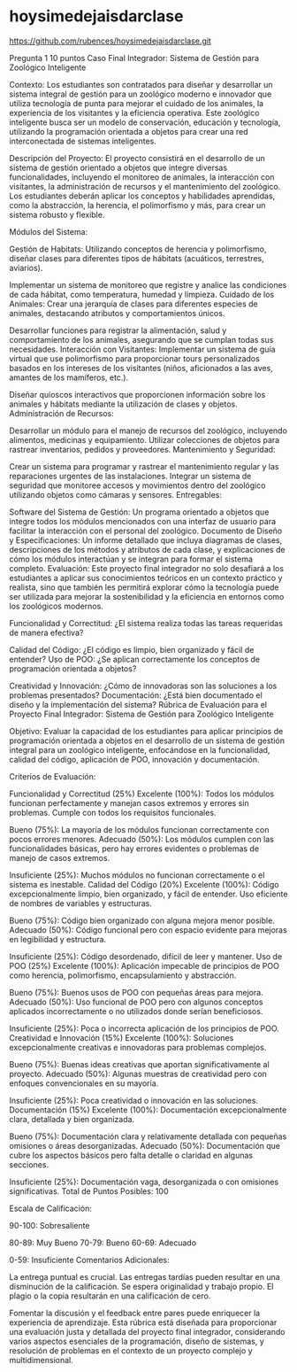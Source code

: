# hoysimedejaisdarclase

https://github.com/rubences/hoysimedejaisdarclase.git

Pregunta 1
10
puntos
Caso Final Integrador: Sistema de Gestión para Zoológico Inteligente

Contexto: Los estudiantes son contratados para diseñar y desarrollar un sistema integral de gestión para un zoológico moderno e innovador que utiliza tecnología de punta para mejorar el cuidado de los animales, la experiencia de los visitantes y la eficiencia operativa. Este zoológico inteligente busca ser un modelo de conservación, educación y tecnología, utilizando la programación orientada a objetos para crear una red interconectada de sistemas inteligentes.

Descripción del Proyecto: El proyecto consistirá en el desarrollo de un sistema de gestión orientado a objetos que integre diversas funcionalidades, incluyendo el monitoreo de animales, la interacción con visitantes, la administración de recursos y el mantenimiento del zoológico. Los estudiantes deberán aplicar los conceptos y habilidades aprendidas, como la abstracción, la herencia, el polimorfismo y más, para crear un sistema robusto y flexible.

Módulos del Sistema:

Gestión de Habitats:
Utilizando conceptos de herencia y polimorfismo, diseñar clases para diferentes tipos de hábitats (acuáticos, terrestres, aviarios).

Implementar un sistema de monitoreo que registre y analice las condiciones de cada hábitat, como temperatura, humedad y limpieza.
Cuidado de los Animales:
Crear una jerarquía de clases para diferentes especies de animales, destacando atributos y comportamientos únicos.

Desarrollar funciones para registrar la alimentación, salud y comportamiento de los animales, asegurando que se cumplan todas sus necesidades.
Interacción con Visitantes:
Implementar un sistema de guía virtual que use polimorfismo para proporcionar tours personalizados basados en los intereses de los visitantes (niños, aficionados a las aves, amantes de los mamíferos, etc.).

Diseñar quioscos interactivos que proporcionen información sobre los animales y hábitats mediante la utilización de clases y objetos.
Administración de Recursos:

Desarrollar un módulo para el manejo de recursos del zoológico, incluyendo alimentos, medicinas y equipamiento.
Utilizar colecciones de objetos para rastrear inventarios, pedidos y proveedores.
Mantenimiento y Seguridad:

Crear un sistema para programar y rastrear el mantenimiento regular y las reparaciones urgentes de las instalaciones.
Integrar un sistema de seguridad que monitoree accesos y movimientos dentro del zoológico utilizando objetos como cámaras y sensores.
Entregables:

Software del Sistema de Gestión: Un programa orientado a objetos que integre todos los módulos mencionados con una interfaz de usuario para facilitar la interacción con el personal del zoológico.
Documento de Diseño y Especificaciones: Un informe detallado que incluya diagramas de clases, descripciones de los métodos y atributos de cada clase, y explicaciones de cómo los módulos interactúan y se integran para formar el sistema completo.
Evaluación: Este proyecto final integrador no solo desafiará a los estudiantes a aplicar sus conocimientos teóricos en un contexto práctico y realista, sino que también les permitirá explorar cómo la tecnología puede ser utilizada para mejorar la sostenibilidad y la eficiencia en entornos como los zoológicos modernos.

Funcionalidad y Correctitud: ¿El sistema realiza todas las tareas requeridas de manera efectiva?

Calidad del Código: ¿El código es limpio, bien organizado y fácil de entender?
Uso de POO: ¿Se aplican correctamente los conceptos de programación orientada a objetos?

Creatividad y Innovación: ¿Cómo de innovadoras son las soluciones a los problemas presentados?
Documentación: ¿Está bien documentado el diseño y la implementación del sistema?
Rúbrica de Evaluación para el Proyecto Final Integrador: Sistema de Gestión para Zoológico Inteligente

Objetivo: Evaluar la capacidad de los estudiantes para aplicar principios de programación orientada a objetos en el desarrollo de un sistema de gestión integral para un zoológico inteligente, enfocándose en la funcionalidad, calidad del código, aplicación de POO, innovación y documentación.

Criterios de Evaluación:

Funcionalidad y Correctitud (25%)
Excelente (100%): Todos los módulos funcionan perfectamente y manejan casos extremos y errores sin problemas. Cumple con todos los requisitos funcionales.

Bueno (75%): La mayoría de los módulos funcionan correctamente con pocos errores menores.
Adecuado (50%): Los módulos cumplen con las funcionalidades básicas, pero hay errores evidentes o problemas de manejo de casos extremos.

Insuficiente (25%): Muchos módulos no funcionan correctamente o el sistema es inestable.
Calidad del Código (20%)
Excelente (100%): Código excepcionalmente limpio, bien organizado, y fácil de entender. Uso eficiente de nombres de variables y estructuras.

Bueno (75%): Código bien organizado con alguna mejora menor posible.
Adecuado (50%): Código funcional pero con espacio evidente para mejoras en legibilidad y estructura.

Insuficiente (25%): Código desordenado, difícil de leer y mantener.
Uso de POO (25%)
Excelente (100%): Aplicación impecable de principios de POO como herencia, polimorfismo, encapsulamiento y abstracción.

Bueno (75%): Buenos usos de POO con pequeñas áreas para mejora.
Adecuado (50%): Uso funcional de POO pero con algunos conceptos aplicados incorrectamente o no utilizados donde serían beneficiosos.

Insuficiente (25%): Poca o incorrecta aplicación de los principios de POO.
Creatividad e Innovación (15%)
Excelente (100%): Soluciones excepcionalmente creativas e innovadoras para problemas complejos.

Bueno (75%): Buenas ideas creativas que aportan significativamente al proyecto.
Adecuado (50%): Algunas muestras de creatividad pero con enfoques convencionales en su mayoría.

Insuficiente (25%): Poca creatividad o innovación en las soluciones.
Documentación (15%)
Excelente (100%): Documentación excepcionalmente clara, detallada y bien organizada.

Bueno (75%): Documentación clara y relativamente detallada con pequeñas omisiones o áreas desorganizadas.
Adecuado (50%): Documentación que cubre los aspectos básicos pero falta detalle o claridad en algunas secciones.

Insuficiente (25%): Documentación vaga, desorganizada o con omisiones significativas.
Total de Puntos Posibles: 100

Escala de Calificación:

90-100: Sobresaliente

80-89: Muy Bueno
70-79: Bueno
60-69: Adecuado

0-59: Insuficiente
Comentarios Adicionales:

La entrega puntual es crucial. Las entregas tardías pueden resultar en una disminución de la calificación.
Se espera originalidad y trabajo propio. El plagio o la copia resultarán en una calificación de cero.

Fomentar la discusión y el feedback entre pares puede enriquecer la experiencia de aprendizaje.
Esta rúbrica está diseñada para proporcionar una evaluación justa y detallada del proyecto final integrador, considerando varios aspectos esenciales de la programación, diseño de sistemas, y resolución de problemas en el contexto de un proyecto complejo y multidimensional.
